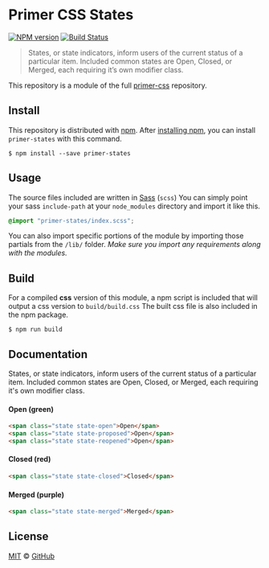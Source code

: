 # Primer CSS States

[![NPM version](http://img.shields.io/npm/v/primer-states.svg)](https://www.npmjs.org/package/primer-states)
[![Build Status](https://travis-ci.org/primer/primer-states.svg?branch=master)](https://travis-ci.org/primer/primer-states)

> States, or state indicators, inform users of the current status of a particular item. Included common states are Open, Closed, or Merged, each requiring it’s own modifier class.

This repository is a module of the full [primer-css][primer-css] repository.

## Install

This repository is distributed with [npm][npm]. After [installing npm][install-npm], you can install `primer-states` with this command.

```
$ npm install --save primer-states
```

## Usage

The source files included are written in [Sass][sass] (`scss`) You can simply point your sass `include-path` at your `node_modules` directory and import it like this.

```scss
@import "primer-states/index.scss";
```

You can also import specific portions of the module by importing those partials from the `/lib/` folder. _Make sure you import any requirements along with the modules._

## Build

For a compiled **css** version of this module, a npm script is included that will output a css version to `build/build.css` The built css file is also included in the npm package.

```
$ npm run build
```

## Documentation

<!-- %docs
title: States
status: Stable
-->

States, or state indicators, inform users of the current status of a particular item. Included common states are Open, Closed, or Merged, each requiring it's own modifier class.

#### Open (green)

```html
<span class="state state-open">Open</span>
<span class="state state-proposed">Open</span>
<span class="state state-reopened">Open</span>
```

#### Closed (red)

```html
<span class="state state-closed">Closed</span>
```

#### Merged (purple)

```html
<span class="state state-merged">Merged</span>
```

<!-- %enddocs -->

## License

[MIT](./LICENSE) &copy; [GitHub](https://github.com/)

[primer-css]: https://github.com/primer/primer
[docs]: http://primercss.io/
[npm]: https://www.npmjs.com/
[install-npm]: https://docs.npmjs.com/getting-started/installing-node
[sass]: http://sass-lang.com/
